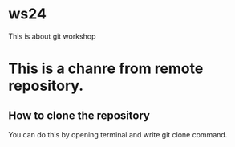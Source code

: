 # ws24
This is about git workshop

# This is a chanre from remote repository.

## How to clone the repository
You can do this by opening terminal and write git clone command.

